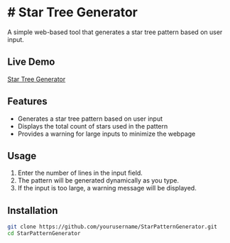 # # Star Tree Generator

A simple web-based tool that generates a star tree pattern based on user input.

## Live Demo
[Star Tree Generator](https://dinethpansiluw.github.io/StarPatternGenerator2-forFun/)

## Features
- Generates a star tree pattern based on user input
- Displays the total count of stars used in the pattern
- Provides a warning for large inputs to minimize the webpage

## Usage
1. Enter the number of lines in the input field.
2. The pattern will be generated dynamically as you type.
3. If the input is too large, a warning message will be displayed.

## Installation
```sh
git clone https://github.com/yourusername/StarPatternGenerator.git
cd StarPatternGenerator
